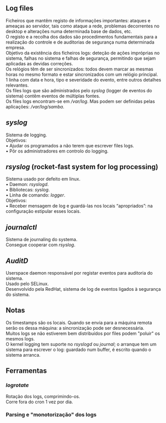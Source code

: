 ## Log files
Ficheiros que mantêm registo de informações importantes: ataques e ameaças ao servidor, tais como ataque a rede, problemas decorrentes no desktop e alterações numa determinada base de dados, etc.
<br>
O registo e a recolha dos dados são procedimentos fundamentais para a realização do controle e de auditorias de segurança numa determinada empresa.
<br>
Objetivo da existência dos ficheiros logs: deteção de ações impróprias no sistema, falhas no sistema e falhas de segurança, permitindo que sejam aplicadas as devidas correções.
<br>
Os relógios têm de ser sincronizados: todos devem marcar as mesmas horas no mesmo formato e estar sincronizados com um relógio principal.
<br>
1 linha com data e hora, tipo e severidade do evento, entre outros detalhes relevantes.
<br>
Os files logs que são administrados pelo *syslog* (logger de eventos do sistema) contêm eventos de múltiplas fontes.
<br>
Os files logs encontram-se em */var/log*. Mas podem ser definidas pelas aplicações: */var/log/samba*.

## *syslog*
Sistema de logging.
<br>
Objetivos: <br>
• Ajudar os programados a não terem que escrever files logs. <br>
• Pôr os administradores em controlo do logging. <br>

## *rsyslog* (rocket-fast system for log processing)
Sistema usado por defeito em linux. <br>
• Daemon: *rsyslogd*. <br>
• Bibliotecas: *syslog*. <br>
• Linha de comando: *logger*. <br>
Objetivos: <br>
• Receber mensagem de log e guardá-las nos locais “apropriados”: na configuração estipular esses locais.

## *journalctl*
Sistema de journaling do systema.
<br>
Consegue cooperar com *rsyslog*.

## *AuditD*
Userspace daemon responsável por registar eventos para auditoria do sistema.
<br>
Usado pelo SELinux.
<br>
Desenvolvido pela RedHat, sistema de log de eventos ligados à segurança do sistema.

## Notas
Os timestamps são os locais. Quando se envia para a máquina remota serão os dessa máquina: a sincronização pode ser desnecessária.
<br>
Muitos logs se não estiverem bem distribuídos por files podem "poluir" os mesmos logs.
<br>
O kernel logging tem suporte no *rsyslogd* ou *journal*; o arranque tem um sistema para escrever o log: guardado num buffer, é escrito quando o sistema arranca.

## Ferramentas
### *logrotate*
Rotação dos logs, comprimindo-os.
<br>
Corre fora do cron 1 vez por dia.

### Parsing e "monotorização" dos logs
